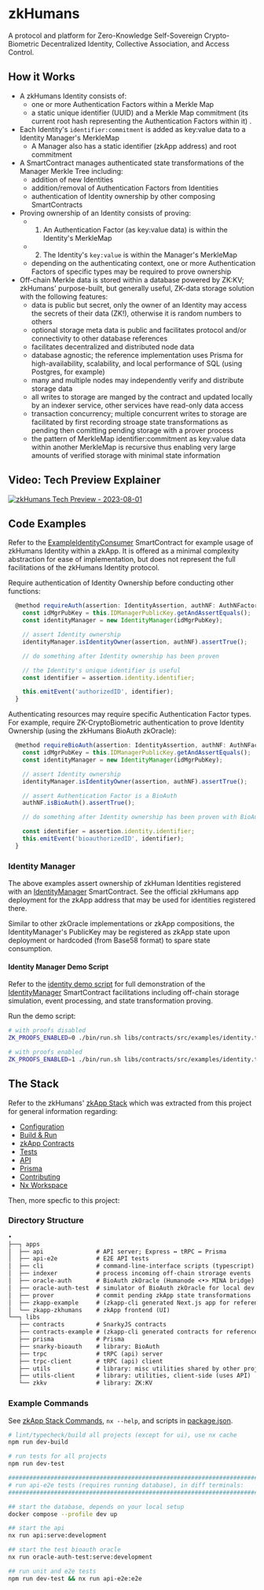 # zkHumans

A protocol and platform for Zero-Knowledge Self-Sovereign Crypto-Biometric
Decentralized Identity, Collective Association, and Access Control.

## How it Works

- A zkHumans Identity consists of:
  - one or more Authentication Factors within a Merkle Map
  - a static unique identifier (UUID) and a Merkle Map commitment (its current
    root hash representing the Authentication Factors within it) .
- Each Identity's `identifier:commitment` is added as key:value data to a
  Identity Manager's MerkleMap
  - A Manager also has a static identifier (zkApp address) and root commitment
- A SmartContract manages authenticated state transformations of the Manager
  Merkle Tree including:
  - addition of new Identities
  - addition/removal of Authentication Factors from Identities
  - authentication of Identity ownership by other composing SmartContracts
- Proving ownership of an Identity consists of proving:
  - 1. An Authentication Factor (as key:value data) is within the Identity's
       MerkleMap
  - 2. The Identity's `key:value` is within the Manager's MerkleMap
  - depending on the authenticating context, one or more Authentication Factors
    of specific types may be required to prove ownership
- Off-chain Merkle data is stored within a database powered by ZK:KV; zkHumans'
  purpose-built, but generally useful, ZK-data storage solution with the
  following features:
  - data is public but secret, only the owner of an Identity may access the
    secrets of their data (ZK!), otherwise it is random numbers to others
  - optional storage meta data is public and facilitates protocol and/or
    connectivity to other database references
  - facilitates decentralized and distributed node data
  - database agnostic; the reference implementation uses Prisma for
    high-availability, scalability, and local performance of SQL (using
    Postgres, for example)
  - many and multiple nodes may independently verify and distribute storage data
  - all writes to storage are manged by the contract and updated locally by an
    indexer service, other services have read-only data access
  - transaction concurrency; multiple concurrent writes to storage are
    facilitated by first recording stroage state transformations as pending then
    comitting pending storage with a prover process
  - the pattern of MerkleMap identifier:commitment as key:value data within
    another MerkleMap is recursive thus enabling very large amounts of verified
    storage with minimal state information

## Video: Tech Preview Explainer

[![zkHumans Tech Preview - 2023-08-01](http://img.youtube.com/vi/Ermn7guSIJA/0.jpg)](http://www.youtube.com/watch?v=Ermn7guSIJA 'zkHumans Tech Preview - 2023-08-01')

## Code Examples

Refer to the
[ExampleIdentityConsumer](libs/contracts/src/ExampleIdentityConsumer.ts)
SmartContract for example usage of zkHumans Identity within a zkApp. It is
offered as a minimal complexity abstraction for ease of implementation, but does
not represent the full facilitations of the zkHumans Identity protocol.

Require authentication of Identity Ownership before conducting other functions:

```typescript
  @method requireAuth(assertion: IdentityAssertion, authNF: AuthNFactor) {
    const idMgrPubKey = this.IDManagerPublicKey.getAndAssertEquals();
    const identityManager = new IdentityManager(idMgrPubKey);

    // assert Identity ownership
    identityManager.isIdentityOwner(assertion, authNF).assertTrue();

    // do something after Identity ownership has been proven

    // the Identity's unique identifier is useful
    const identifier = assertion.identity.identifier;

    this.emitEvent('authorizedID', identifier);
  }
```

Authenticating resources may require specific Authentication Factor types. For
example, require ZK-CryptoBiometric authentication to prove Identity Ownership
(using the zkHumans BioAuth zkOracle):

```typescript
  @method requireBioAuth(assertion: IdentityAssertion, authNF: AuthNFactor) {
    const idMgrPubKey = this.IDManagerPublicKey.getAndAssertEquals();
    const identityManager = new IdentityManager(idMgrPubKey);

    // assert Identity ownership
    identityManager.isIdentityOwner(assertion, authNF).assertTrue();

    // assert Authentication Factor is a BioAuth
    authNF.isBioAuth().assertTrue();

    // do something after Identity ownership has been proven with BioAuth

    const identifier = assertion.identity.identifier;
    this.emitEvent('bioauthorizedID', identifier);
  }
```

### Identity Manager

The above examples assert ownership of zkHuman Identities registered with an
[IdentityManager](libs/contracts/src/IdentityManager.ts) SmartContract. See the
official zkHumans app deployment for the zkApp address that may be used for
identities registered there.

Similar to other zkOracle implementations or zkApp compositions, the
IdentityManager's PublicKey may be registered as zkApp state upon deployment or
hardcoded (from Base58 format) to spare state consumption.

#### Identity Manager Demo Script

Refer to the [identity demo script](libs/contracts/src/examples/identity.ts) for
full demonstration of the
[IdentityManager](libs/contracts/src/IdentityManager.ts) SmartContract
facilitations including off-chain storage simulation, event processing, and
state transformation proving.

Run the demo script:

```sh
# with proofs disabled
ZK_PROOFS_ENABLED=0 ./bin/run.sh libs/contracts/src/examples/identity.ts

# with proofs enabled
ZK_PROOFS_ENABLED=1 ./bin/run.sh libs/contracts/src/examples/identity.ts
```

## The Stack

Refer to the zkHumans'
[zkApp Stack](https://github.com/zkHumans/zk-kv#the-zkapp-stack) which was
extracted from this project for general information regarding:

- [Configuration](https://github.com/zkHumans/zk-kv#configuration)
- [Build & Run](https://github.com/zkHumans/zk-kv#build--run)
- [zkApp Contracts](https://github.com/zkHumans/zk-kv#zkapp-contracts)
- [Tests](https://github.com/zkHumans/zk-kv#tests)
- [API](https://github.com/zkHumans/zk-kv#api)
- [Prisma](https://github.com/zkHumans/zk-kv#prisma)
- [Contributing](https://github.com/zkHumans/zk-kv#contributing)
- [Nx Workspace](https://github.com/zkHumans/zk-kv#nx)

Then, more specfic to this project:

### Directory Structure

```txt
•
├──┐ apps
│  ├── api               # API server; Express ↔ tRPC ↔ Prisma
│  ├── api-e2e           # E2E API tests
│  ├── cli               # command-line-interface scripts (typescript)
│  ├── indexer           # process incoming off-chain strorage events
│  ├── oracle-auth       # BioAuth zkOracle (Humanode <•> MINA bridge)
│  ├── oracle-auth-test  # simulator of BioAuth zkOracle for local dev
│  ├── prover            # commit pending zkApp state transformations
│  ├── zkapp-example     # (zkapp-cli generated Next.js app for reference)
│  └── zkapp-zkhumans    # zkApp frontend (UI)
└──┐ libs
   ├── contracts         # SnarkyJS contracts
   ├── contracts-example # (zkapp-cli generated contracts for reference)
   ├── prisma            # Prisma
   ├── snarky-bioauth    # library: BioAuth
   ├── trpc              # tRPC (api) server
   ├── trpc-client       # tRPC (api) client
   ├── utils             # library: misc utilities shared by other projects
   ├── utils-client      # library: utilities, client-side (uses API)
   └── zkkv              # library: ZK:KV
```

### Example Commands

See [zkApp Stack Commands](https://github.com/zkHumans/zk-kv#example-commands),
`nx --help`, and scripts in [package.json](package.json).

```sh
# lint/typecheck/build all projects (except for ui), use nx cache
npm run dev-build

# run tests for all projects
npm run dev-test

########################################################################
# run api-e2e tests (requires running database), in diff terminals:
########################################################################

## start the database, depends on your local setup
docker compose --profile dev up

## start the api
nx run api:serve:development

## start the test bioauth oracle
nx run oracle-auth-test:serve:development

## run unit and e2e tests
npm run dev-test && nx run api-e2e:e2e
```
